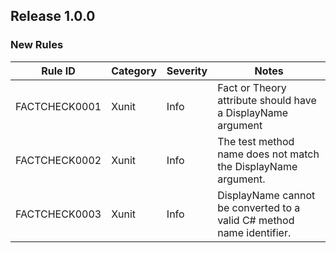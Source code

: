 ## Release 1.0.0

### New Rules

Rule ID | Category | Severity | Notes
--------|----------|----------|-------
FACTCHECK0001 | Xunit | Info | Fact or Theory attribute should have a DisplayName argument
FACTCHECK0002 | Xunit | Info | The test method name does not match the DisplayName argument.
FACTCHECK0003 | Xunit | Info | DisplayName cannot be converted to a valid C# method name identifier.
